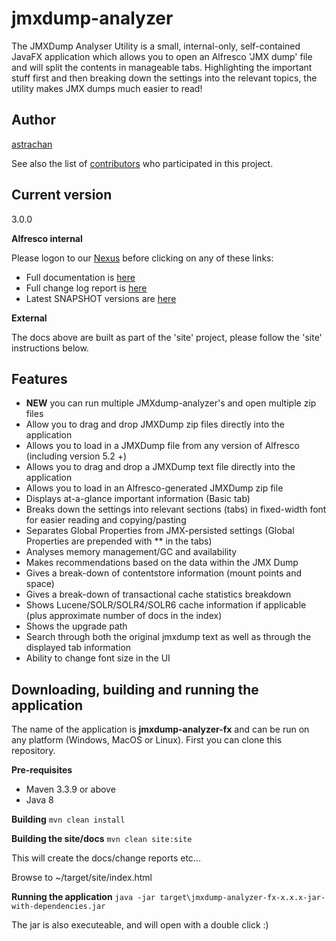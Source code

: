 # jmxdump-analyzer
The JMXDump Analyser Utility is a small, internal-only, self-contained JavaFX application which allows you to open an Alfresco 'JMX dump' file and will split the contents in manageable tabs. Highlighting the important stuff first and then breaking down the settings into the relevant topics, the utility makes JMX dumps much easier to read!

## Author 
[astrachan](https://github.com/astrachan)

See also the list of [contributors](https://github.com/your/project/contributors) who participated in this project.

## Current version
3.0.0

**Alfresco internal**

Please logon to our [Nexus](https://nexus.alfresco.com) before clicking on any of these links:
* Full documentation is [here](https://nexus.alfresco.com/nexus/content/repositories/alfresco-internal-docs/jmxdump-analyzer-fx/latest/index.html)
* Full change log report is [here](CHANGELOG.md)
* Latest SNAPSHOT versions are [here](https://artifacts.alfresco.com/nexus/content/repositories/alfresco-support-snapshots/org/alfresco/support/jmxdump-analyzer-fx/)

**External**

The docs above are built as part of the 'site' project, please follow the 'site' instructions below.

## Features
* **NEW** you can run multiple JMXdump-analyzer's and open multiple zip files
* Allow you to drag and drop JMXDump zip files directly into the application
* Allows you to load in a JMXDump file from any version of Alfresco (including version 5.2 +)
* Allows you to drag and drop a JMXDump text file directly into the application
* Allows you to load in an Alfresco-generated JMXDump zip file
* Displays at-a-glance important information (Basic tab)
* Breaks down the settings into relevant sections (tabs) in fixed-width font for easier reading and copying/pasting
* Separates Global Properties from JMX-persisted settings (Global Properties are prepended with ** in the tabs)
* Analyses memory management/GC and availability
* Makes recommendations based on the data within the JMX Dump
* Gives a break-down of contentstore information (mount points and space)
* Gives a break-down of transactional cache statistics breakdown
* Shows Lucene/SOLR/SOLR4/SOLR6 cache information if applicable (plus approximate number of docs in the index)
* Shows the upgrade path
* Search through both the original jmxdump text as well as through the displayed tab information
* Ability to change font size in the UI

## Downloading, building and running the application
The name of the application is **jmxdump-analyzer-fx** and can be run on any platform (Windows, MacOS or Linux).
First you can clone this repository.

**Pre-requisites**
* Maven 3.3.9 or above
* Java 8

**Building**
`mvn clean install`

**Building the site/docs**
`mvn clean site:site`

This will create the docs/change reports etc... 

Browse to ~/target/site/index.html

**Running the application**
`java -jar target\jmxdump-analyzer-fx-x.x.x-jar-with-dependencies.jar`

The jar is also executeable, and will open with a double click :)

